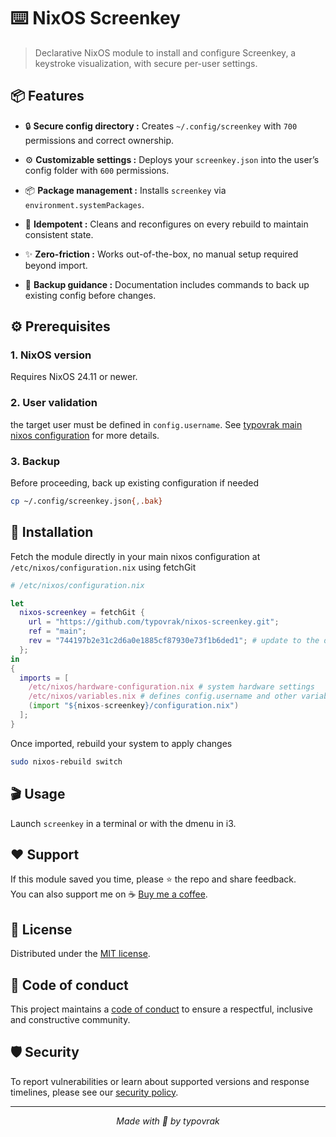 # ⌨️ NixOS Screenkey

> Declarative NixOS module to install and configure Screenkey, a keystroke visualization, with secure per-user settings.

## 📦 Features

- 🔒 **Secure config directory :** Creates ```~/.config/screenkey``` with ```700``` permissions and correct ownership.

- ⚙️ **Customizable settings :** Deploys your ```screenkey.json``` into the user’s config folder with ```600``` permissions.
 
- 📦 **Package management :** Installs ```screenkey``` via ```environment.systemPackages```.

- 🔄 **Idempotent :** Cleans and reconfigures on every rebuild to maintain consistent state.

- ✨ **Zero-friction :** Works out-of-the-box, no manual setup required beyond import.

- 💾 **Backup guidance :** Documentation includes commands to back up existing config before changes.

## ⚙️ Prerequisites

### 1. NixOS version
Requires NixOS 24.11 or newer.

### 2. User validation
the target user must be defined in ```config.username```. See [typovrak main nixos configuration](https://github.com/typovrak/nixos) for more details.

### 3. Backup
Before proceeding, back up existing configuration if needed
```bash
cp ~/.config/screenkey.json{,.bak}
```

## 🚀 Installation
Fetch the module directly in your main nixos configuration at ```/etc/nixos/configuration.nix``` using fetchGit
```nix
# /etc/nixos/configuration.nix

let
  nixos-screenkey = fetchGit {
    url = "https://github.com/typovrak/nixos-screenkey.git";
    ref = "main";
    rev = "744197b2e31c2d6a0e1885cf87930e73f1b6ded1"; # update to the desired commit
  };
in
{
  imports = [
    /etc/nixos/hardware-configuration.nix # system hardware settings
    /etc/nixos/variables.nix # defines config.username and other variables, see https://github.com/typovrak/nixos for more details
    (import "${nixos-screenkey}/configuration.nix")
  ];
}
```

Once imported, rebuild your system to apply changes
```bash
sudo nixos-rebuild switch
```

## 🎬 Usage

Launch ```screenkey``` in a terminal or with the dmenu in i3.

## ❤️ Support

If this module saved you time, please ⭐️ the repo and share feedback.  
You can also support me on ☕ [Buy me a coffee](https://www.buymeacoffee.com/typovrak).

## 📝 License

Distributed under the [MIT license](LICENSE.md).

## 📜 Code of conduct

This project maintains a [code of conduct](.github/CODE_OF_CONDUCT.md) to ensure a respectful, inclusive and constructive community.

## 🛡️ Security

To report vulnerabilities or learn about supported versions and response timelines, please see our [security policy](.github/SECURITY.md).

---

<p align="center"><i>Made with 💜 by typovrak</i></p>
